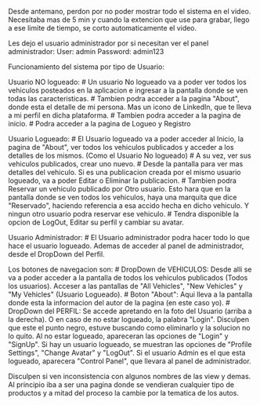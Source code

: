 Desde antemano, perdon por no poder mostrar todo el sistema en el video. Necesitaba mas de 5 min y cuando la extencion que use para grabar, llego a ese limite de tiempo, se corto automaticamente el video.

Les dejo el usuario administrador por si necesitan ver el panel administrador:
User:       admin
Password:   admin123


Funcionamiento del sistema por tipo de Usuario:

Usuario NO logueado:
                    # Un usuario No logueado va a poder ver todos los vehiculos posteados en la aplicacion e ingresar a la pantalla donde se ven todas las caracteristicas.
                    # Tambien podra acceder a la pagina "About", donde esta el detalle de mi persona. Mas un icono de LinkedIn, que te lleva a mi perfil en dicha plataforma.
                    # Tambien podra acceder a la pagina de inicio.
                    # Podra acceder a la pagina de Logueo y Registro


Usuario Logueado:
                 # El Usuario logueado va a poder acceder al Inicio, la pagina de "About", ver todos los vehiculos publicados y acceder a los detalles de los mismos. (Como el Usuario No logueado)
                 # A su vez, ver sus vehiculos publicados, crear uno nuevo.
                 # Desde la pantalla para ver mas detalles del vehiculo. Si es una publicacion creada por el mismo usuario logueado, va a poder Editar o Eliminar la publicacion.
                 # Tambien podra Reservar un vehiculo publicado por Otro usuario. Esto hara que en la pantalla donde se ven todos los vehiculos, haya una marquita que dice "Reservado", haciendo referencia a esa accido hecha en dicho vehiculo. Y ningun otro usuario podra reservar ese vehiculo.
                 # Tendra disponible la opcion de LogOut, Editar su perfil y cambiar su avatar.


Usuario Administrador:
                      # El Usuario administrador podra hacer todo lo que hace el usuario logueado. Ademas de acceder al panel de administrador, desde el DropDown del Perfil.



Los botones de navegacion son:
                                # DropDown de VEHICULOS: Desde alli se va a poder acceder a la pantalla de todos los vehiculos publicados (Todos los usuarios).
                                                         Acceser a las pantallas de "All Vehicles", "New Vehicles" y "My Vehicles" (Usuario Logueado).
                                # Boton "About": Aqui lleva a la pantalla donde esta la informacion del autor de la pagina (en este caso yo).
                                # DropDown del PERFIL: Se accede apretando en la foto del Usuario (arriba a la derecha). O en caso de no estar logueado, la palabra "Login". Disculpen que este el punto negro, estuve buscando como eliminarlo y la solucion no lo quito.
                                                       Al no estar logueado, apareceran las opciones de "Login" y "SignUp".
                                                       Si hay un usuario logueado, se muestran las opciones de "Profile Settings", "Change Avatar" y "LogOut".
                                                       Si el usuario Admin es el que esta logueado, aparecera "Control Panel", que llevara al panel de administrador.



Disculpen si ven inconsistencia con algunos nombres de las view y demas. Al principio iba a ser una pagina donde se vendieran cualquier tipo de productos y a mitad del proceso la cambie por la tematica de los autos.